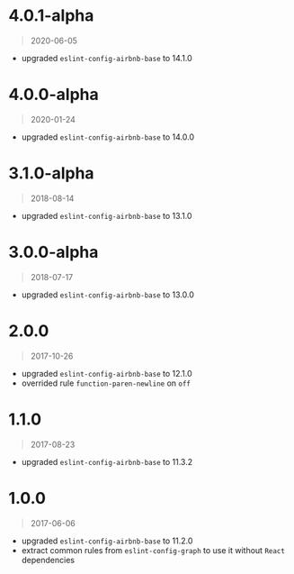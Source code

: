 4.0.1-alpha
=====

> 2020-06-05

- upgraded `eslint-config-airbnb-base` to 14.1.0

4.0.0-alpha
=====

> 2020-01-24

- upgraded `eslint-config-airbnb-base` to 14.0.0

3.1.0-alpha
=====

> 2018-08-14

- upgraded `eslint-config-airbnb-base` to 13.1.0

3.0.0-alpha
=====

> 2018-07-17

- upgraded `eslint-config-airbnb-base` to 13.0.0

2.0.0
=====

> 2017-10-26

- upgraded `eslint-config-airbnb-base` to 12.1.0
- overrided rule `function-paren-newline` on `off`


1.1.0
=====

> 2017-08-23

- upgraded `eslint-config-airbnb-base` to 11.3.2

1.0.0
=====

> 2017-06-06

- upgraded `eslint-config-airbnb-base` to 11.2.0
- extract common rules from `eslint-config-graph`
  to use it without `React` dependencies
